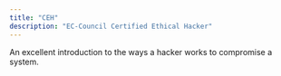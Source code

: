 ```yaml
---
title: "CEH"
description: "EC-Council Certified Ethical Hacker"
---
```


An excellent introduction to the ways a hacker works to compromise a system.